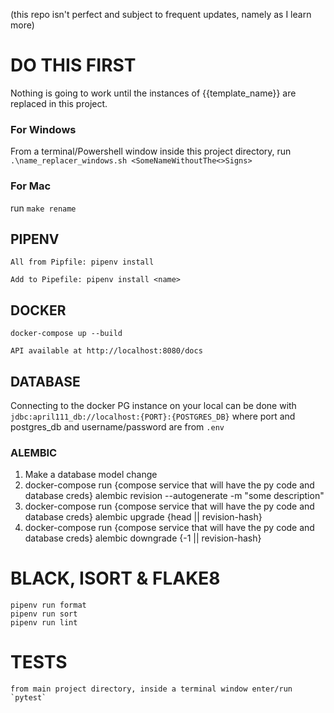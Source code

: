 (this repo isn't perfect and subject to frequent updates, namely as I learn more)

# DO THIS FIRST
Nothing is going to work until the instances of {{template_name}} are replaced in this project.
### For Windows
From a terminal/Powershell window inside this project directory, run `.\name_replacer_windows.sh <SomeNameWithoutThe<>Signs>`
### For Mac
run `make rename`

## PIPENV
``All from Pipfile: pipenv install``

``Add to Pipefile: pipenv install <name>``

## DOCKER
``docker-compose up --build``

``API available at http://localhost:8080/docs``

## DATABASE

Connecting to the docker PG instance on your local can be done with 
`jdbc:april111_db://localhost:{PORT}:{POSTGRES_DB}` where port and postgres_db and username/password are from `.env`

### ALEMBIC

1. Make a database model change
2. docker-compose run {compose service that will have the py code and database creds} alembic revision --autogenerate -m "some description"
3. docker-compose run {compose service that will have the py code and database creds} alembic upgrade {head || revision-hash}
4. docker-compose run {compose service that will have the py code and database creds} alembic downgrade {-1 || revision-hash}


# BLACK, ISORT & FLAKE8
```
pipenv run format
pipenv run sort
pipenv run lint
```

# TESTS
```
from main project directory, inside a terminal window enter/run `pytest`
```